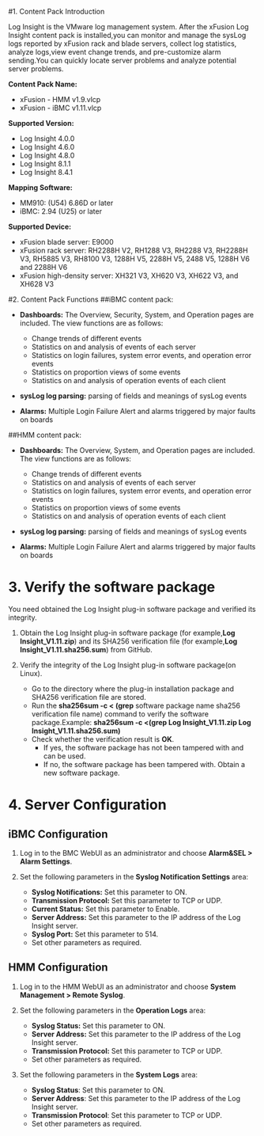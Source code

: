 #1. Content Pack Introduction

Log Insight is the VMware log management system. After the xFusion Log Insight content pack is installed,you can monitor and manage the sysLog logs reported by xFusion rack and blade servers, collect log statistics, analyze logs,view event change trends, and pre-customize alarm sending.You can quickly locate server problems and analyze potential server problems.

**Content Pack Name:**
- xFusion - HMM  v1.9.vlcp 
- xFusion - iBMC  v1.11.vlcp

**Supported Version:** 
- Log Insight 4.0.0 
- Log Insight 4.6.0
- Log Insight 4.8.0
- Log Insight 8.1.1
- Log Insight 8.4.1

**Mapping Software:** 
- MM910: (U54) 6.86D or later
- iBMC: 2.94 (U25) or later

**Supported Device:**
-   xFusion blade server:        E9000
-   xFusion rack server:         RH2288H V2, RH1288 V3, RH2288 V3, RH2288H V3, RH5885 V3, RH8100 V3, 1288H V5, 2288H V5, 2488 V5, 1288H V6 and 2288H V6
-   xFusion high-density server: XH321 V3, XH620 V3, XH622 V3, and XH628 V3

#2. Content Pack Functions
##iBMC content pack:
- **Dashboards:** 
The Overview, Security, System, and Operation pages are included. The view functions are as follows:
	- Change trends of different events
	- Statistics on and analysis of events of each server
	- Statistics on login failures, system error events, and operation error events
	- Statistics on proportion views of some events
	- Statistics on and analysis of operation events of each client

- **sysLog log parsing:** parsing of fields and meanings of sysLog events
- **Alarms:** Multiple Login Failure Alert and alarms triggered by major faults on boards

##HMM content pack:
- **Dashboards:**
The Overview, System, and Operation pages are included. The view functions are as follows:
	- Change trends of different events
	- Statistics on and analysis of events of each server
	- Statistics on login failures, system error events, and operation error events
	- Statistics on proportion views of some events
	- Statistics on and analysis of operation events of each client	

- **sysLog log parsing:** parsing of fields and meanings of sysLog events
- **Alarms:** Multiple Login Failure Alert and alarms triggered by major faults on boards

# 3. Verify the software package
You need obtained the Log Insight plug-in software package and verified its integrity.
1.	Obtain the Log Insight plug-in software package (for example,**Log Insight_V1.11.zip**) and its SHA256 verification file (for example,**Log Insight_V1.11.sha256.sum**) from GitHub.

2.	Verify the integrity of the Log Insight plug-in software package(on Linux).
	-	Go to the directory where the plug-in installation package and SHA256 verification file are stored.
	-	Run the **sha256sum -c < (grep** software package name sha256 verification file name) command to verify the software package.Example: **sha256sum -c <(grep Log Insight_V1.11.zip Log Insight_V1.11.sha256.sum)**
	-	Check whether the verification result is **OK**.
		-	If yes, the software package has not been tampered with and can be used.
		-	If no, the software package has been tampered with. Obtain a new software package.

# 4. Server Configuration
## iBMC Configuration
1.	Log in to the BMC WebUI as an administrator and choose **Alarm&SEL > Alarm Settings**.

2.	Set the following parameters in the **Syslog Notification Settings** area:
	-	**Syslog Notifications:** Set this parameter to ON.
	-	**Transmission Protocol:** Set this parameter to TCP or UDP.
	-	**Current Status:** Set this parameter to Enable.
	-	**Server Address:** Set this parameter to the IP address of the Log Insight server.
	-	**Syslog Port:** Set this parameter to 514.
	-	Set other parameters as required.

## HMM Configuration
1.	Log in to the HMM WebUI as an administrator and choose **System Management > Remote Syslog**.</b>

2.	Set the following parameters in the **Operation Logs** area:
	- **Syslog Status:** Set this parameter to ON.
	-	**Server Address:** Set this parameter to the IP address of the Log Insight server.
	-	**Transmission Protocol:** Set this parameter to TCP or UDP.
	-	Set other parameters as required.

3.	Set the following parameters in the **System Logs** area:
	-	**Syslog Status**: Set this parameter to ON.
	-	**Server Address**: Set this parameter to the IP address of the Log Insight server.
	-	**Transmission Protocol**: Set this parameter to TCP or UDP.
	-	Set other parameters as required.
